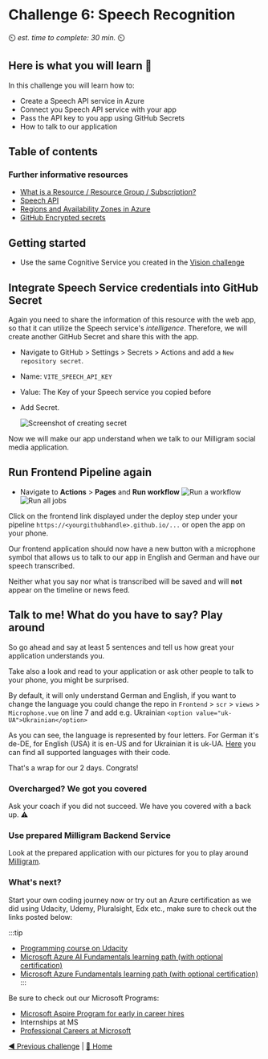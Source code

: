 # Challenge 6: Speech Recognition

⏲️ _est. time to complete: 30 min._ ⏲️

## Here is what you will learn 🎯

In this challenge you will learn how to:

- Create a Speech API service in Azure
- Connect you Speech API service with your app
- Pass the API key to you app using GitHub Secrets
- How to talk to our application

## Table of contents

### Further informative resources

- [What is a Resource / Resource Group / Subscription?](https://docs.microsoft.com/azure/cloud-adoption-framework/govern/resource-consistency/resource-access-management)
- [Speech API](https://azure.microsoft.com/services/cognitive-services/speech-services/#overview)
- [Regions and Availability Zones in Azure](https://docs.microsoft.com/azure/availability-zones/az-overview)
- [GitHub Encrypted secrets](https://docs.GitHub.com/en/actions/reference/encrypted-secrets)

## Getting started

- Use the same Cognitive Service you created in the [Vision challenge](../Vision/README.md)

## Integrate Speech Service credentials into GitHub Secret

Again you need to share the information of this resource with the web app, so that it can utilize the Speech service's _intelligence_. Therefore, we will create another GitHub Secret and share this with the app.

- Navigate to GitHub > Settings > Secrets > Actions and add a `New repository secret`.
- Name: `VITE_SPEECH_API_KEY`
- Value: The Key of your Speech service you copied before
- Add Secret.

  ![Screenshot of creating secret](./images/light/vue-app-speech-api-key-secret.png)

Now we will make our app understand when we talk to our Milligram social media application.

## Run Frontend Pipeline again

- Navigate to **Actions** > **Pages** and **Run workflow**
  ![Run a workflow](./images/light/runworkflow.png)
  ![Run all jobs](./images/light/rerunalljobs.png)

Click on the frontend link displayed under the deploy step under your pipeline `https://<yourgithubhandle>.github.io/...` or open the app on your phone.

Our frontend application should now have a new button with a microphone symbol that allows us to talk to our app in English and German and have our speech transcribed.

Neither what you say nor what is transcribed will be saved and will **not** appear on the timeline or news feed.

## Talk to me! What do you have to say? Play around

So go ahead and say at least 5 sentences and tell us how great your application understands you.

Take also a look and read to your application or ask other people to talk to your phone, you might be surprised.

By default, it will only understand German and English, if you want to change the language you could change the repo in `Frontend` > `scr` > `views` > `Microphone.vue` on line 7 and add e.g. Ukrainian
`<option value="uk-UA">Ukrainian</option>`

As you can see, the language is represented by four letters. For German it's de-DE, for English (USA) it is en-US and for Ukrainian it is uk-UA. [Here](https://docs.microsoft.com/en-us/azure/cognitive-services/speech-service/language-support) you can find all supported languages with their code.

That's a wrap for our 2 days. Congrats!

### Overcharged? We got you covered

Ask your coach if you did not succeed. We have you covered with a back up. ⚠️

### Use prepared Milligram Backend Service

Look at the prepared application with our pictures for you to play around [Milligram](https://codeunicornmartha.GitHub.io/FemaleAIappInnovationEcosystem/#/?stack-key=a78e2b9a).

### What's next?

Start your own coding journey now or try out an Azure certification as we did using Udacity, Udemy, Pluralsight, Edx etc., make sure to check out the links posted below:

  :::tip
  - [Programming course on Udacity](https://www.udacity.com/course/intro-to-programming-nanodegree--nd000)
  - [Microsoft Azure AI Fundamentals learning path (with optional certification)](https://learn.microsoft.com/en-us/training/paths/get-started-with-artificial-intelligence-on-azure/)
  - [Microsoft Azure Fundamentals learning path (with optional certification)](https://learn.microsoft.com/en-gb/certifications/exams/az-900)
  :::

Be sure to check out our Microsoft Programs:

- [Microsoft Aspire Program for early in career hires](https://www.microsoft.com/en-ie/earlycareers/aspire-program)
- Internships at MS
- [Professional Careers at Microsoft](https://careers.microsoft.com/)

[◀ Previous challenge](../Vision/README.md) | [🔼 Home](../../../README.md)
